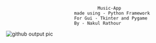                                        Music-App
                              made using - Python Framework  
                              For Gui - Tkinter and Pygame 
                              By - Nakul Rathour
![github output pic](https://user-images.githubusercontent.com/108417773/176486993-68c26d0c-e5a4-438d-a589-d7a57a9d423b.PNG)
